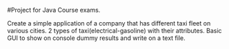 #Project for Java Course exams.

Create a simple application of a company that has different taxi fleet on various cities. 
2 types of taxi(electrical-gasoline) with their attributes. 
Basic GUI to show on console dummy results and write on a text file.

